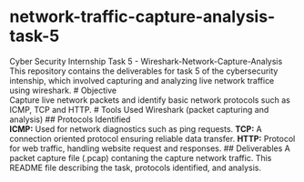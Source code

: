 # network-traffic-capture-analysis-task-5
Cyber Security Internship Task 5 - Wireshark-Network-Capture-Analysis
This repository contains the deliverables for task 5 of the cybersecurity intenship, which involved capturing and analyzing live network traffice using wireshark.    # Objective      
Capture live network packets and identify basic network protocols such as ICMP, TCP and HTTP.                                                                         # Tools Used
Wireshark (packet capturing and analysis)                                                                                                                             ## Protocols Identified  
**ICMP:** Used for network diagnostics such as ping requests.
**TCP:** A connection oriented protocol ensuring reliable data transfer.
**HTTP:** Protocol for web traffic, handling website request and responses.                                                                                          ## Deliverables
A packet capture file (.pcap) contaning the capture network traffic.
This README file describing the task, protocols identified, and analysis.
